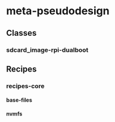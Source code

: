 # meta-pseudodesign

## Classes

### sdcard_image-rpi-dualboot



## Recipes

### recipes-core

#### base-files

#### nvmfs


